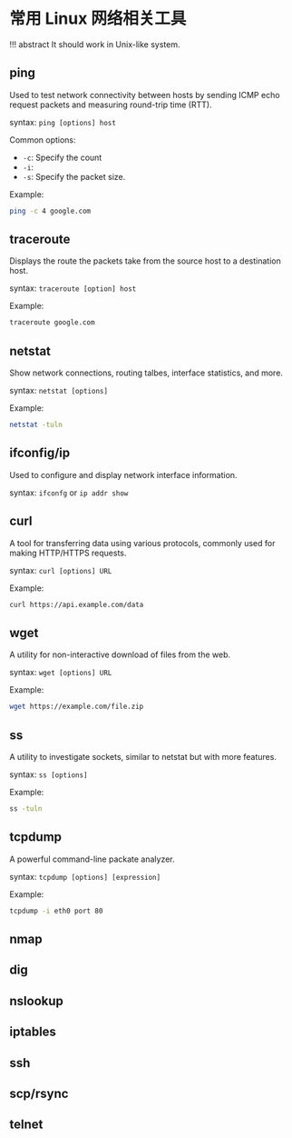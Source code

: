 # 常用 Linux 网络相关工具

!!! abstract
    It should  work in Unix-like system.

## ping

Used to test network connectivity between hosts by sending ICMP echo request packets and measuring round-trip time (RTT).

syntax: `ping [options] host`

Common options:
- `-c`: Specify the count
- `-i`:
- `-s`: Specify the packet size.

Example:
```sh
ping -c 4 google.com
```

## traceroute

Displays the route the packets take from the source host to a destination host.

syntax: `traceroute [option] host`

Example:
```sh
traceroute google.com
```

## netstat

Show network connections, routing talbes, interface statistics, and more.

syntax: `netstat [options]`

Example:
```sh
netstat -tuln
```

## ifconfig/ip

Used to configure and display network interface information.

syntax: `ifconfg` or `ip addr show`

## curl

A tool for transferring data using various protocols, commonly used for making HTTP/HTTPS requests.

syntax: `curl [options] URL`

Example:
```sh
curl https://api.example.com/data
```

## wget

A utility for non-interactive download of files from the web.

syntax: `wget [options] URL`

Example:
```sh
wget https://example.com/file.zip
```

## ss

A utility to investigate sockets, similar to netstat but with more features.

syntax: `ss [options]`

Example:
```sh
ss -tuln
```

## tcpdump

A powerful command-line packate analyzer.

syntax: `tcpdump [options] [expression]`

Example:
```sh
tcpdump -i eth0 port 80
```

## nmap

## dig

## nslookup

## iptables

## ssh

## scp/rsync

## telnet